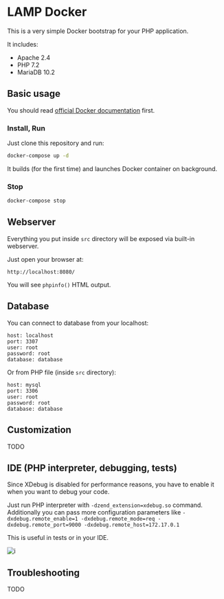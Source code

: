 # LAMP Docker

This is a very simple Docker bootstrap for your PHP application.

It includes:

* Apache 2.4
* PHP 7.2
* MariaDB 10.2

## Basic usage

You should read [official Docker documentation](https://docs.docker.com/) first.

### Install, Run

Just clone this repository and run:

```bash
docker-compose up -d
```

It builds (for the first time) and launches Docker container on background.

### Stop

```bash
docker-compose stop
```

## Webserver

Everything you put inside `src` directory will be exposed via built-in webserver.

Just open your browser at:

```
http://localhost:8080/
```

You will see `phpinfo()` HTML output.

## Database

You can connect to database from your localhost:

```
host: localhost
port: 3307
user: root
password: root
database: database
```

Or from PHP file (inside `src` directory):

```
host: mysql
port: 3306
user: root
password: root
database: database
```

## Customization

TODO

## IDE (PHP interpreter, debugging, tests)

Since XDebug is disabled for performance reasons, you have to enable
it when you want to debug your code.

Just run PHP interpreter with `-dzend_extension=xdebug.so` command.
Additionally you can pass more configuration parameters like
`-dxdebug.remote_enable=1 -dxdebug.remote_mode=req -dxdebug.remote_port=9000 -dxdebug.remote_host=172.17.0.1`

This is useful in tests or in your IDE.

![i](https://i.imgur.com/yCaRZHs.png)

## Troubleshooting

TODO
